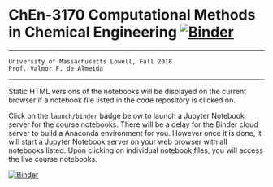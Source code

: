 # ChEn-3170 Computational Methods in Chemical Engineering [![Binder](https://mybinder.org/badge.svg)](https://mybinder.org/v2/gh/dpploy/chen-3170/master)
---
    University of Massachusetts Lowell, Fall 2018  
    Prof. Valmor F. de Almeida

---

Static HTML versions of the notebooks will be displayed on the current browser if a notebook 
file listed in the code repository is clicked on.

Click on the `launch/binder` badge below to launch a Jupyter Notebook server for the
course notebooks. There will be a delay for the Binder cloud server to build a Anaconda
environment for you. However once it is done, it will start a Jupyter Notebook
server on your web browser with all notebooks listed. Upon clicking on individual notebook
files, you will access the live course notebooks.

[![Binder](https://mybinder.org/badge.svg)](https://mybinder.org/v2/gh/dpploy/chen-3170/master)

